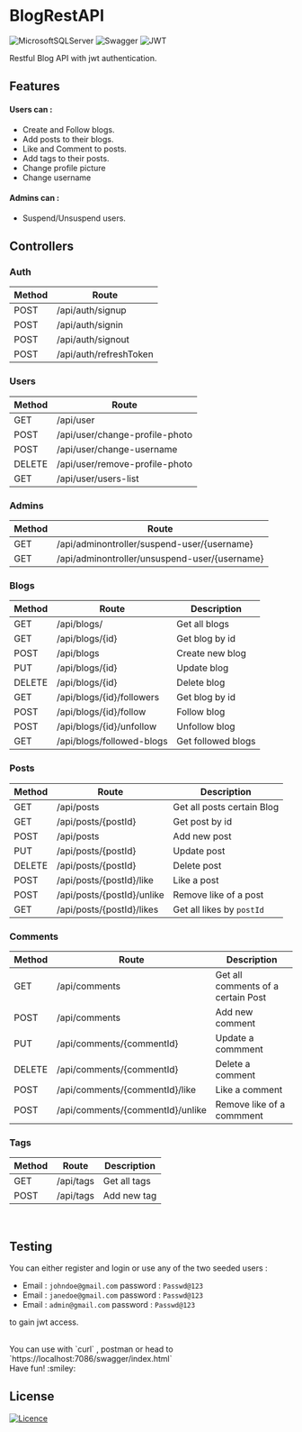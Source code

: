 # BlogRestAPI
![MicrosoftSQLServer](https://img.shields.io/badge/Microsoft%20SQL%20Sever-CC2927?style=for-the-badge&logo=microsoft%20sql%20server&logoColor=white)
![Swagger](https://img.shields.io/badge/-Swagger-%23Clojure?style=for-the-badge&logo=swagger&logoColor=white)
![JWT](https://img.shields.io/badge/JWT-black?style=for-the-badge&logo=JSON%20web%20tokens)

Restful Blog API with jwt authentication.

## Features
#### Users can :
* Create and Follow blogs.
* Add posts to their blogs.
* Like and Comment to posts.
* Add tags to their posts.
* Change profile picture
* Change username

#### Admins can : 
* Suspend/Unsuspend users.

## Controllers 

### Auth

| Method | Route | 
| ------ | ------------------ |
| POST   | /api/auth/signup |
| POST   | /api/auth/signin |
| POST   | /api/auth/signout |
| POST   | /api/auth/refreshToken |

### Users
| Method | Route | 
| ------ | ------------------ |
| GET | ​/api​/user |
| POST | /api​/user​/change-profile-photo|
| POST | ​/api​/user​/change-username|
| DELETE | ​/api​/user​/remove-profile-photo|
| GET | ​/api​/user​/users-list|

### Admins
| Method | Route | 
| ------ | ------------------ |
| GET | ​/api​/adminontroller​/suspend-user​/{username} |
| GET | ​/api​/adminontroller​/unsuspend-user​/{username}|

### Blogs

| Method | Route | Description | 
| ------ | --- | ----------- |
| GET    | /api/blogs/ | Get all blogs | 
| GET    | /api/blogs/{id} | Get blog by id | 
| POST   | /api/blogs | Create new blog |
| PUT    | /api/blogs/{id} | Update blog  | 
| DELETE | /api/blogs/{id} | Delete blog |
| GET    | /api/blogs/{id}/followers | Get blog by id | 
| POST | /api/blogs/{id}/follow | Follow blog |
| POST | /api/blogs/{id}/unfollow | Unfollow blog |
| GET | /api/blogs/followed-blogs | Get followed blogs |

### Posts

| Method | Route | Description | 
| ------ | --- | ----------- |
| GET | /api/posts | Get all posts certain Blog|
| GET | /api/posts/{postId} | Get post by id |
| POST | /api/posts | Add new post |
| PUT | /api/posts/{postId} | Update post |
| DELETE | /api/posts/{postId} | Delete post |
| POST | /api/posts/{postId}/like | Like a post |
| POST | /api/posts/{postId}/unlike | Remove like of a post |
| GET | /api/posts/{postId}/likes | Get all likes by `postId`|


### Comments

| Method | Route | Description |
| ------ | --- | ----------- |
| GET | /api/comments | Get all comments of a certain Post | 
| POST | /api/comments | Add new comment |
| PUT | /api/comments/{commentId} | Update a commment |
| DELETE | /api/comments/{commentId} | Delete a comment |
| POST | /api/comments/{commentId}/like | Like a comment |
| POST | /api/comments/{commentId}/unlike | Remove like of a commment |

### Tags
| Method | Route | Description |
| ------ | --- | ----------- |
| GET | /api/tags | Get all tags| 
| POST | /api/tags | Add new tag |

<br/>

## Testing 
You can either register and login 
or use any of the two seeded users :
* Email : `johndoe@gmail.com` password : `Passwd@123`
* Email : `janedoe@gmail.com` password : `Passwd@123` 
* Email : `admin@gmail.com` password : `Passwd@123` 

to gain jwt access.

<br />
You can use with `curl` , postman or head to `https://localhost:7086/swagger/index.html`
<br />
Have fun! :smiley:

## License

[![Licence](https://img.shields.io/github/license/Ileriayo/markdown-badges?style=for-the-badge)](./LICENSE)
